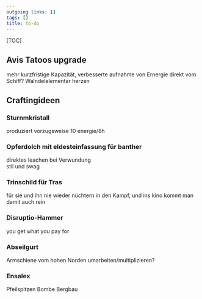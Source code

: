 ```yaml
---
outgoing links: []
tags: []
title: to-do
---
```

[TOC]


## Avis Tatoos upgrade
mehr kurzfristige Kapazität, verbesserte aufnahme von Ernergie direkt vom Schiff? Walndelelementar herzen



## Craftingideen
### Sturnmkristall
produziert vorzugsweise 10 energie/8h 
### Opferdolch mit eldesteinfassung für banther
direktes leachen bei Verwundung  
stil und swag
### Trinschild für Tras  
für sie und ihn nie wieder nüchtern in den Kampf, und ins kino 
kommt man damit auch rein
### Disruptio-Hammer
you get what you pay for
### Abseilgurt
Armschiene vom hohen Norden umarbeiten/multiplizieren?
### Ensalex
Pfeilspitzen
Bombe 
Bergbau
